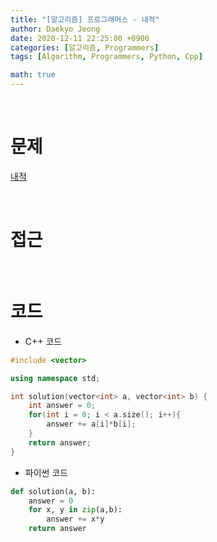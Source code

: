 ```yaml
---
title: "[알고리즘] 프로그래머스 - 내적"
author: Daekyo Jeong
date: 2020-12-11 22:25:00 +0900
categories: [알고리즘, Programmers]
tags: [Algorithm, Programmers, Python, Cpp]

math: true
---
```


<br/>

# **문제**


[내적](https://programmers.co.kr/learn/courses/30/lessons/70128)

<br/>

# **접근**  


<br/>

# **코드**

- C++ 코드

```cpp
#include <vector>

using namespace std;

int solution(vector<int> a, vector<int> b) {
    int answer = 0;
    for(int i = 0; i < a.size(); i++){
        answer += a[i]*b[i];
    }
    return answer;
}
```

- 파이썬 코드   

```py
def solution(a, b):
    answer = 0
    for x, y in zip(a,b):
        answer += x*y
    return answer
```

<br/>
